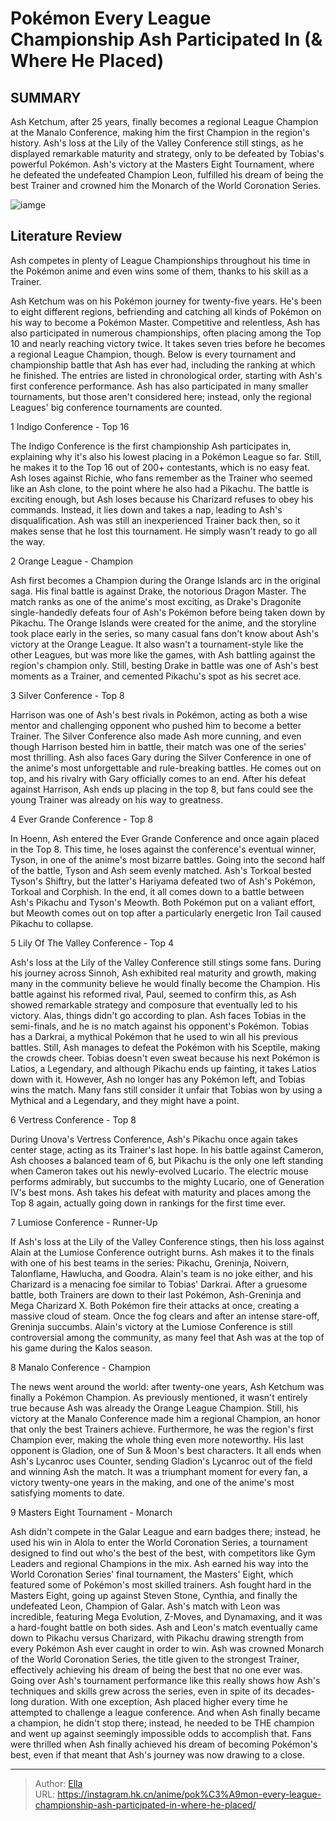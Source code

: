# Pokémon Every League Championship Ash Participated In (&amp; Where He Placed)


## SUMMARY 


 Ash Ketchum, after 25 years, finally becomes a regional League Champion at the Manalo Conference, making him the first Champion in the region&#39;s history. 
 Ash&#39;s loss at the Lily of the Valley Conference still stings, as he displayed remarkable maturity and strategy, only to be defeated by Tobias&#39;s powerful Pokémon. 
 Ash&#39;s victory at the Masters Eight Tournament, where he defeated the undefeated Champion Leon, fulfilled his dream of being the best Trainer and crowned him the Monarch of the World Coronation Series. 

![iamge](https://static1.srcdn.com/wordpress/wp-content/uploads/2022/11/Pokemon-Ash-World-Champion.jpg)

## Literature Review

Ash competes in plenty of League Championships throughout his time in the Pokémon anime and even wins some of them, thanks to his skill as a Trainer. 




Ash Ketchum was on his Pokémon journey for twenty-five years. He&#39;s been to eight different regions, befriending and catching all kinds of Pokémon on his way to become a Pokémon Master. Competitive and relentless, Ash has also participated in numerous championships, often placing among the Top 10 and nearly reaching victory twice. It takes seven tries before he becomes a regional League Champion, though.
Below is every tournament and championship battle that Ash has ever had, including the ranking at which he finished. The entries are listed in chronological order, starting with Ash&#39;s first conference performance. Ash has also participated in many smaller tournaments, but those aren&#39;t considered here; instead, only the regional Leagues&#39; big conference tournaments are counted.









 








 1  Indigo Conference - Top 16 
        

The Indigo Conference is the first championship Ash participates in, explaining why it&#39;s also his lowest placing in a Pokémon League so far. Still, he makes it to the Top 16 out of 200&#43; contestants, which is no easy feat. Ash loses against Richie, who fans remember as the Trainer who seemed like an Ash clone, to the point where he also had a Pikachu. The battle is exciting enough, but Ash loses because his Charizard refuses to obey his commands. Instead, it lies down and takes a nap, leading to Ash&#39;s disqualification. Ash was still an inexperienced Trainer back then, so it makes sense that he lost this tournament. He simply wasn&#39;t ready to go all the way.





 2  Orange League - Champion 
        

Ash first becomes a Champion during the Orange Islands arc in the original saga. His final battle is against Drake, the notorious Dragon Master. The match ranks as one of the anime&#39;s most exciting, as Drake&#39;s Dragonite single-handedly defeats four of Ash&#39;s Pokémon before being taken down by Pikachu. The Orange Islands were created for the anime, and the storyline took place early in the series, so many casual fans don&#39;t know about Ash&#39;s victory at the Orange League. It also wasn&#39;t a tournament-style like the other Leagues, but was more like the games, with Ash battling against the region&#39;s champion only. Still, besting Drake in battle was one of Ash&#39;s best moments as a Trainer, and cemented Pikachu&#39;s spot as his secret ace.





 3  Silver Conference - Top 8 
        

Harrison was one of Ash&#39;s best rivals in Pokémon, acting as both a wise mentor and challenging opponent who pushed him to become a better Trainer. The Silver Conference also made Ash more cunning, and even though Harrison bested him in battle, their match was one of the series&#39; most thrilling. Ash also faces Gary during the Silver Conference in one of the anime&#39;s most unforgettable and rule-breaking battles. He comes out on top, and his rivalry with Gary officially comes to an end. After his defeat against Harrison, Ash ends up placing in the top 8, but fans could see the young Trainer was already on his way to greatness.





 4  Ever Grande Conference - Top 8 
        

In Hoenn, Ash entered the Ever Grande Conference and once again placed in the Top 8. This time, he loses against the conference&#39;s eventual winner, Tyson, in one of the anime&#39;s most bizarre battles. Going into the second half of the battle, Tyson and Ash seem evenly matched. Ash&#39;s Torkoal bested Tyson&#39;s Shiftry, but the latter&#39;s Hariyama defeated two of Ash&#39;s Pokémon, Torkoal and Corphish. In the end, it all comes down to a battle between Ash&#39;s Pikachu and Tyson&#39;s Meowth. Both Pokémon put on a valiant effort, but Meowth comes out on top after a particularly energetic Iron Tail caused Pikachu to collapse.





 5  Lily Of The Valley Conference - Top 4 
        

Ash&#39;s loss at the Lily of the Valley Conference still stings some fans. During his journey across Sinnoh, Ash exhibited real maturity and growth, making many in the community believe he would finally become the Champion. His battle against his reformed rival, Paul, seemed to confirm this, as Ash showed remarkable strategy and composure that eventually led to his victory.
Alas, things didn&#39;t go according to plan. Ash faces Tobias in the semi-finals, and he is no match against his opponent&#39;s Pokémon. Tobias has a Darkrai, a mythical Pokémon that he used to win all his previous battles. Still, Ash manages to defeat the Pokémon with his Sceptile, making the crowds cheer. Tobias doesn&#39;t even sweat because his next Pokémon is Latios, a Legendary, and although Pikachu ends up fainting, it takes Latios down with it. However, Ash no longer has any Pokémon left, and Tobias wins the match. Many fans still consider it unfair that Tobias won by using a Mythical and a Legendary, and they might have a point.





 6  Vertress Conference - Top 8 
        

During Unova&#39;s Vertress Conference, Ash&#39;s Pikachu once again takes center stage, acting as its Trainer&#39;s last hope. In his battle against Cameron, Ash chooses a balanced team of 6, but Pikachu is the only one left standing when Cameron takes out his newly-evolved Lucario. The electric mouse performs admirably, but succumbs to the mighty Lucario, one of Generation IV&#39;s best mons. Ash takes his defeat with maturity and places among the Top 8 again, actually going down in rankings for the first time ever.





 7  Lumiose Conference - Runner-Up 
        

If Ash&#39;s loss at the Lily of the Valley Conference stings, then his loss against Alain at the Lumiose Conference outright burns. Ash makes it to the finals with one of his best teams in the series: Pikachu, Greninja, Noivern, Talonflame, Hawlucha, and Goodra. Alain&#39;s team is no joke either, and his Charizard is a menacing foe similar to Tobias&#39; Darkrai. After a gruesome battle, both Trainers are down to their last Pokémon, Ash-Greninja and Mega Charizard X. Both Pokémon fire their attacks at once, creating a massive cloud of steam. Once the fog clears and after an intense stare-off, Greninja succumbs. Alain&#39;s victory at the Lumiose Conference is still controversial among the community, as many feel that Ash was at the top of his game during the Kalos season.





 8  Manalo Conference - Champion 
        

The news went around the world: after twenty-one years, Ash Ketchum was finally a Pokémon Champion. As previously mentioned, it wasn&#39;t entirely true because Ash was already the Orange League Champion. Still, his victory at the Manalo Conference made him a regional Champion, an honor that only the best Trainers achieve. Furthermore, he was the region&#39;s first Champion ever, making the whole thing even more noteworthy. His last opponent is Gladion, one of Sun &amp; Moon&#39;s best characters. It all ends when Ash&#39;s Lycanroc uses Counter, sending Gladion&#39;s Lycanroc out of the field and winning Ash the match. It was a triumphant moment for every fan, a victory twenty-one years in the making, and one of the anime&#39;s most satisfying moments to date.





 9  Masters Eight Tournament - Monarch 
        

Ash didn&#39;t compete in the Galar League and earn badges there; instead, he used his win in Alola to enter the World Coronation Series, a tournament designed to find out who&#39;s the best of the best, with competitors like Gym Leaders and regional Champions in the mix. Ash earned his way into the World Coronation Series&#39; final tournament, the Masters&#39; Eight, which featured some of Pokémon&#39;s most skilled trainers.
Ash fought hard in the Masters Eight, going up against Steven Stone, Cynthia, and finally the undefeated Leon, Champion of Galar. Ash&#39;s match with Leon was incredible, featuring Mega Evolution, Z-Moves, and Dynamaxing, and it was a hard-fought battle on both sides. Ash and Leon&#39;s match eventually came down to Pikachu versus Charizard, with Pikachu drawing strength from every Pokémon Ash ever caught in order to win. Ash was crowned Monarch of the World Coronation Series, the title given to the strongest Trainer, effectively achieving his dream of being the best that no one ever was.
Going over Ash&#39;s tournament performance like this really shows how Ash&#39;s techniques and skills grew across the series, even in spite of its decades-long duration. With one exception, Ash placed higher every time he attempted to challenge a league conference. And when Ash finally became a champion, he didn&#39;t stop there; instead, he needed to be THE champion and went up against seemingly impossible odds to accomplish that. Fans were thrilled when Ash finally achieved his dream of becoming Pokémon&#39;s best, even if that meant that Ash&#39;s journey was now drawing to a close.

---

> Author: [Ella](https://instagram.hk.cn/)  
> URL: https://instagram.hk.cn/anime/pok%C3%A9mon-every-league-championship-ash-participated-in-where-he-placed/  

